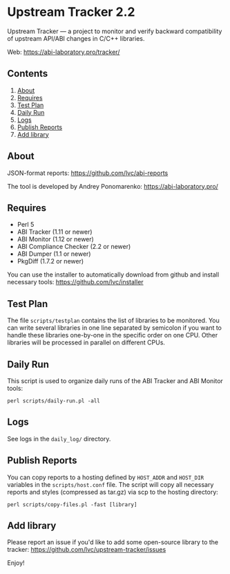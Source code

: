 Upstream Tracker 2.2
====================

Upstream Tracker — a project to monitor and verify backward compatibility of upstream API/ABI changes in C/C++ libraries.

Web: https://abi-laboratory.pro/tracker/

Contents
--------

1. [ About           ](#about)
2. [ Requires        ](#requires)
3. [ Test Plan       ](#test-plan)
4. [ Daily Run       ](#daily-run)
5. [ Logs            ](#logs)
6. [ Publish Reports ](#publish-reports)
7. [ Add library     ](#add-library)

About
-----

JSON-format reports: https://github.com/lvc/abi-reports

The tool is developed by Andrey Ponomarenko: https://abi-laboratory.pro/

Requires
--------

* Perl 5
* ABI Tracker (1.11 or newer)
* ABI Monitor (1.12 or newer)
* ABI Compliance Checker (2.2 or newer)
* ABI Dumper (1.1 or newer)
* PkgDiff (1.7.2 or newer)

You can use the installer to automatically download from github and install necessary tools: https://github.com/lvc/installer

Test Plan
---------

The file `scripts/testplan` contains the list of libraries to be monitored. You can write several libraries in one line separated by semicolon if you want to handle these libraries one-by-one in the specific order on one CPU. Other libraries will be processed in parallel on different CPUs.

Daily Run
---------

This script is used to organize daily runs of the ABI Tracker and ABI Monitor tools:

    perl scripts/daily-run.pl -all

Logs
----

See logs in the `daily_log/` directory.

Publish Reports
---------------

You can copy reports to a hosting defined by `HOST_ADDR` and `HOST_DIR` variables in the `scripts/host.conf` file. The script will copy all necessary reports and styles (compressed as tar.gz) via scp to the hosting directory:

    perl scripts/copy-files.pl -fast [library]

Add library
-----------

Please report an issue if you'd like to add some open-source library to the tracker: https://github.com/lvc/upstream-tracker/issues

Enjoy!
